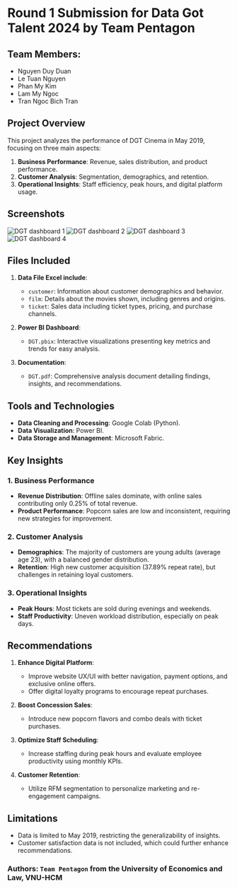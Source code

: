 # Round 1 Submission for Data Got Talent 2024 by Team Pentagon
## Team Members:
- Nguyen Duy Duan
- Le Tuan Nguyen
- Phan My Kim
- Lam My Ngoc
- Tran Ngoc Bich Tran

## Project Overview
This project analyzes the performance of DGT Cinema in May 2019, focusing on three main aspects:
1. **Business Performance**: Revenue, sales distribution, and product performance.
2. **Customer Analysis**: Segmentation, demographics, and retention.
3. **Operational Insights**: Staff efficiency, peak hours, and digital platform usage.

## Screenshots
![DGT dashboard 1](dashboard_screenshot_1.png)
![DGT dashboard 2](dashboard_screenshot_2.png)
![DGT dashboard 3](dashboard_screenshot_3.png)
![DGT dashboard 4](dashboard_screenshot_4.png)

## Files Included

1. **Data File Excel include**:
   - `customer`: Information about customer demographics and behavior.
   - `film`: Details about the movies shown, including genres and origins.
   - `ticket`: Sales data including ticket types, pricing, and purchase channels.

2. **Power BI Dashboard**:
   - `DGT.pbix`: Interactive visualizations presenting key metrics and trends for easy analysis.

3. **Documentation**:
   - `DGT.pdf`: Comprehensive analysis document detailing findings, insights, and recommendations.

## Tools and Technologies

- **Data Cleaning and Processing**: Google Colab (Python).
- **Data Visualization**: Power BI.
- **Data Storage and Management**: Microsoft Fabric.

## Key Insights

### 1. Business Performance
- **Revenue Distribution**: Offline sales dominate, with online sales contributing only 0.25% of total revenue.
- **Product Performance**: Popcorn sales are low and inconsistent, requiring new strategies for improvement.

### 2. Customer Analysis
- **Demographics**: The majority of customers are young adults (average age 23), with a balanced gender distribution.
- **Retention**: High new customer acquisition (37.89% repeat rate), but challenges in retaining loyal customers.

### 3. Operational Insights
- **Peak Hours**: Most tickets are sold during evenings and weekends.
- **Staff Productivity**: Uneven workload distribution, especially on peak days.

## Recommendations

1. **Enhance Digital Platform**:
   - Improve website UX/UI with better navigation, payment options, and exclusive online offers.
   - Offer digital loyalty programs to encourage repeat purchases.

2. **Boost Concession Sales**:
   - Introduce new popcorn flavors and combo deals with ticket purchases.

3. **Optimize Staff Scheduling**:
   - Increase staffing during peak hours and evaluate employee productivity using monthly KPIs.

4. **Customer Retention**:
   - Utilize RFM segmentation to personalize marketing and re-engagement campaigns.

## Limitations
- Data is limited to May 2019, restricting the generalizability of insights.
- Customer satisfaction data is not included, which could further enhance recommendations.

### Authors: `Team Pentagon` from the University of Economics and Law, VNU-HCM
